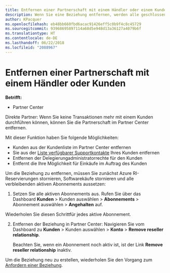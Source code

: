 ```yaml
---
title: Entfernen einer Partnerschaft mit einem Händler oder einem Kunden | Partner Center
description: Wenn Sie eine Beziehung entfernen, werden alle geschlossenen Geschäftsbeziehungen aus der Ansicht in Partner Center entfernt.
author: KPacquer
ms.openlocfilehash: eb48bb660fbd6acac91426eff5c0b9f4c8c45729
ms.sourcegitcommit: 93968695897114a68d5e948d13a36127a4079b6f
ms.translationtype: HT
ms.contentlocale: de-DE
ms.lasthandoff: 06/22/2018
ms.locfileid: "2088967"
---
```

# <a name="remove-a-reseller-relationship-with-a-customer"></a>Entfernen einer Partnerschaft mit einem Händler oder Kunden

**Betrifft:**

-   Partner Center

Direkte Partner: Wenn Sie keine Transaktionen mehr mit einem Kunden durchführen können, können Sie die Partnerschaft im Partner Center entfernen. 

Mit dieser Funktion haben Sie folgende Möglichkeiten:
*  Kunden aus der Kundenliste im Partner Center entfernen
*  Sie aus der [Liste verfügbarer Supportkontakte](assign-support-contacts.md) Ihres Kunden entfernen
*  Entfernen der Delegierungadministratorrechte für den Kunden
*  Entfernt die Ihre Möglichkeit für Einkäufe im Auftrag des Kunden

Um die Beziehung zu entfernen, müssen Sie zunächst Azure RI-Reservierungen stornieren, Softwarekäufe stornieren und alle verbleibenden aktiven Abonnements aussetzen:

1.  Setzen Sie alle aktiven Abonnements aus. Rufen Sie über das Dashboard **Kunden** > Kunden auswählen > **Abonnements** > Abonnement auswählen > **Angehalten** auf. 

   Wiederholen Sie diesen Schrittfür jedes aktive Abonnement.

2.  Entfernen der Beziehung in Partner Center: Navigieren Sie vom Dashboard zu **Kunden** > Kunden auswählen > **Konto** > **Remove reseller relationship**.

    Beachten Sie, wenn ein Abonnement noch aktiv ist, ist der Link **Remove reseller relationship** inaktiv. 

Um die Beziehung neu zu erstellen, wiederholen Sie den Vorgang zum [Anfordern einer Beziehung](request-a-relationship-with-a-customer.md).
